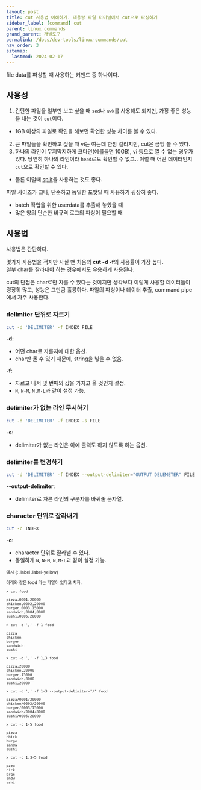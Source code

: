 ```yaml
---
layout: post
title: cut 사용법 이해하기. 대용량 파일 터미널에서 cut으로 파싱하기 
sidebar_label: [command] cut 
parent: linux commands
grand_parent: 개발도구
permalink: /docs/dev-tools/linux-commands/cut
nav_order: 3
sitemap:
  lastmod: 2024-02-17
---
```


file data를 파싱할 때 사용하는 커맨드 중 하나이다.  

## 사용성

1. 간단한 파일을 일부만 보고 싶을 때 `sed`나 `awk`를 사용해도 되지만, 가장 좋은 성능을 내는 것이 `cut`이다.  
  - 1GB 이상의 파일로 확인을 해보면 확연한 성능 차이를 볼 수 있다.  
2. 큰 파일들을 확인하고 싶을 때 vi는 여는데 한참 걸리지만, cut은 금방 볼 수 있다.
3. 하나의 라인이 무지막지하게 크다면(예를들면 10GB), vi 등으로 열 수 없는 경우가 있다. 당연히 하나의 라인이라 `head`로도 확인할 수 없고.. 이럴 때 어떤 데이터인지 `cut`으로 확인할 수 있다.
  - 물론 이럴때 [split](https://meansoup.github.io/2021/04/07/split/)을 사용하는 것도 좋다.

파일 사이즈가 크나, 단순하고 동일한 포맷일 때 사용하기 굉장히 좋다.
- batch 작업을 위한 userdata를 추출해 놓았을 때
- 많은 양의 단순한 비규격 로그의 파싱이 필요할 때

## 사용법

사용법은 간단하다.  

몇가지 사용법을 적지만 사실 맨 처음의 **cut -d -f**의 사용률이 가장 높다.  
일부 char를 잘라내야 하는 경우에서도 유용하게 사용된다.

cut의 단점은 char로만 자를 수 있다는 것이지만 생각보다 이렇게 사용할 데이터들이 굉장히 많고, 성능은 그만큼 훌륭하다.
파일의 파싱이나 데이터 추출, command pipe에서 자주 사용한다.


### delimiter 단위로 자르기 

```bash
cut -d 'DELIMITER' -f INDEX FILE
```

**-d**:  
- 어떤 char로 자를지에 대한 옵션.
- char만 올 수 있기 때문에, string을 넣을 수 없음.

**-f**:  
- 자르고 나서 몇 번째의 값을 가지고 올 것인지 설정.
- `N`, `N-M`, `N,M-L`과 같이 설정 가능.

### delimiter가 없는 라인 무시하기 

```bash
cut -d 'DELIMITER' -f INDEX -s FILE
```

**-s**:
- delimiter가 없는 라인은 아예 출력도 하지 않도록 하는 옵션.

### delimiter를 변경하기

```bash
cut -d 'DELIMITER' -f INDEX --output-delimiter="OUTPUT DELEMETER" FILE
```

**--output-delimiter**:  
- delimiter로 자른 라인의 구분자를 바꿔줄 문자열.

### character 단위로 잘라내기

```bash
cut -c INDEX
```

**-c**:
- character 단위로 잘라낼 수 있다.  
- 동일하게 `N`, `N-M`, `N,M-L`과 같이 설정 가능.


<div class="code-example" markdown="1" style="font-size: 0.8em">
예시
{: .label .label-yellow}  

아래와 같은 food 라는 파일이 있다고 치자.  


```
> cat food

pizza,0001,20000  
chicken,0002,20000  
burger,0003,15000  
sandwich,0004,8000  
sushi,0005,20000  
```

```
> cut -d ',' -f 1 food

pizza
chicken
burger
sandwich
sushi
```

```
> cut -d ',' -f 1,3 food

pizza,20000  
chicken,20000  
burger,15000  
sandwich,8000  
sushi,20000  
```

```
> cut -d ',' -f 1-3 --output-delimiter="/" food

pizza/0001/20000  
chicken/0002/20000  
burger/0003/15000  
sandwich/0004/8000  
sushi/0005/20000  
```

```
> cut -c 1-5 food

pizza  
chick  
burge  
sandw  
sushi  
```

```
> cut -c 1,3-5 food

pzza
cick
brge
sndw
sshi 
```

</div>
